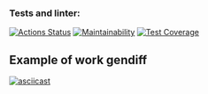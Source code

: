 ### Tests and linter:
[![Actions Status](https://github.com/Mabby20/frontend-project-46/workflows/hexlet-check/badge.svg)](https://github.com/Mabby20/frontend-project-46/actions)
[![Maintainability](https://api.codeclimate.com/v1/badges/d2714b84cec473799f64/maintainability)](https://codeclimate.com/github/Mabby20/frontend-project-46/maintainability)
[![Test Coverage](https://api.codeclimate.com/v1/badges/d2714b84cec473799f64/test_coverage)](https://codeclimate.com/github/Mabby20/frontend-project-46/test_coverage)
## Example of work gendiff
[![asciicast](https://asciinema.org/a/uehirCeTxYP8tA8GGfY7YcAoK.svg)](https://asciinema.org/a/uehirCeTxYP8tA8GGfY7YcAoK)

